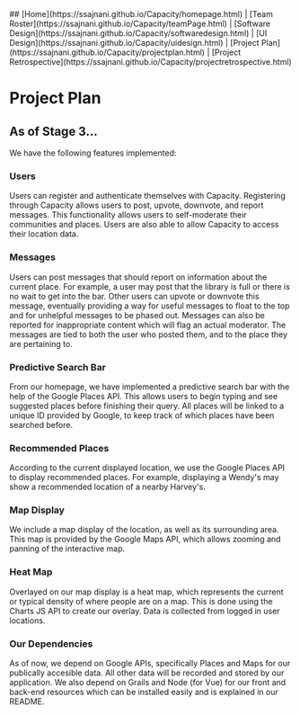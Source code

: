 <title>Project Plan</title>
## [Home](https://ssajnani.github.io/Capacity/homepage.html) | [Team Roster](https://ssajnani.github.io/Capacity/teamPage.html) | [Software Design](https://ssajnani.github.io/Capacity/softwaredesign.html) | [UI Design](https://ssajnani.github.io/Capacity/uidesign.html) | [Project Plan](https://ssajnani.github.io/Capacity/projectplan.html) | [Project Retrospective](https://ssajnani.github.io/Capacity/projectretrospective.html)

# Project Plan

## As of Stage 3...
We have the following features implemented:

### Users
Users can register and authenticate themselves with Capacity. Registering through Capacity allows users to post, upvote, downvote, and report messages. This functionality allows users to self-moderate their communities and places. Users are also able to allow Capacity to access their location data.

### Messages
Users can post messages that should report on information about the current place. For example, a user may post that the library is full or there is no wait to get into the bar. Other users can upvote or downvote this message, eventually providing a way for useful messages to float to the top and for unhelpful messages to be phased out. Messages can also be reported for inappropriate content which will flag an actual moderator. The messages are tied to both the user who posted them, and to the place they are pertaining to.

### Predictive Search Bar
From our homepage, we have implemented a predictive search bar with the help of the Google Places API. This allows users to begin typing and see suggested places before finishing their query. All places will be linked to a unique ID provided by Google, to keep track of which places have been searched before.

### Recommended Places
According to the current displayed location, we use the Google Places API to display recommended places. For example, displaying a Wendy's may show a recommended location of a nearby Harvey's.

### Map Display
We include a map display of the location, as well as its surrounding area. This map is provided by the Google Maps API, which allows zooming and panning of the interactive map.

### Heat Map
Overlayed on our map display is a heat map, which represents the current or typical density of where people are on a map. This is done using the Charts JS API to create our overlay. Data is collected from logged in user locations.

### Our Dependencies
As of now, we depend on Google APIs, specifically Places and Maps for our publically accesible data. All other data will be recorded and stored by our application. We also depend on Grails and Node (for Vue) for our front and back-end resources which can be installed easily and is explained in our README.

